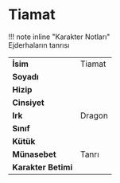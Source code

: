 # Tiamat   
  
  
!!! note inline "Karakter Notları"  
	Ejderhaların tanrısı  
  
  
|  |  |  
|---|---|  
| **İsim** | Tiamat |  
| **Soyadı** |  |  
| **Hizip** |  |  
| **Cinsiyet** |  |  
| **Irk** | Dragon |  
| **Sınıf** |  |  
| **Kütük** |  |  
| **Münasebet** | Tanrı |  
| **Karakter Betimi** |  |  
